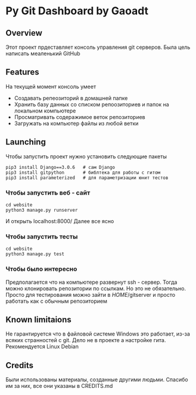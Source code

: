 # Py Git Dashboard by Gaoadt
## Overview
Этот проект прдеставляет консоль управления git серверов. Была цель написать меаленький GitHub
## Features
На текущей момент консоль умеет
* Создавать репеозиторий в домашней папке
* Хранить базу данных со списком репоозиториев и папок на локальном компьютере
* Просматривать содеражимое веток репозиториев
* Загружать на компьютер файлы из любой ветки

## Launching
Чтобы запустить проект нужно установить следующие пакеты
```shell
pip3 install Django==3.0.6   # сам Django
pip3 install gitpython       # библтека для работы с гитом
pip3 install parameterized   # для параметризации юнит тестов
```

### Чтобы запустить веб - сайт 
```shell
cd website
python3 manage.py runserver
```
И открыть localhost:8000/
Далее все ясно

### Чтобы запустить тесты
```shell
cd website
python3 manage.py test
```

### Чтобы было интересно
Предполагается что на компьютере развернут ssh - сервер. Тогда можно
клонировать репозитории по ссылкам. Но это не обязательно. Просто
для тестирования можно зайти в $HOME$/gitserver и просто работать
как с обычным репозиторием

## Known limitaions 
Не гарантируется что в файловой системе Windows это работает, из-за
всяких странностей с git. Дело не в проекте а настройке гита.
Рекомендуется Linux Debian

## Credits
Были использованы материалы, созданные другими людьми. Спасибо им за
них, все они указаны в CREDITS.md


